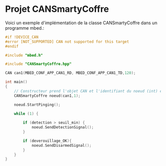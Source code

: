 # Projet CANSmartyCoffre

Voici un exemple d'implémentation de la classe CANSmartyCoffre dans un programme mbed.:

```cpp
#if !DEVICE_CAN
#error [NOT_SUPPORTED] CAN not supported for this target
#endif

#include "mbed.h"

#include "CANSmartyCoffre.hpp"

CAN can1(MBED_CONF_APP_CAN1_RD, MBED_CONF_APP_CAN1_TD,120);

int main()
{
    // Constructeur prend l'objet CAN et l'identifiant du noeud (int) exemple 5 pour empreinte
    CANSmartyCoffre noeud(can1,1);

    noeud.StartPinging();

    while (1) {
        
        if (detection > seuil_min) {
            noeud.SendDetectionSignal();
        }

        if (deverouillage_OK){
            noeud.SendDisarmedSignal();
        }
    }
}
```